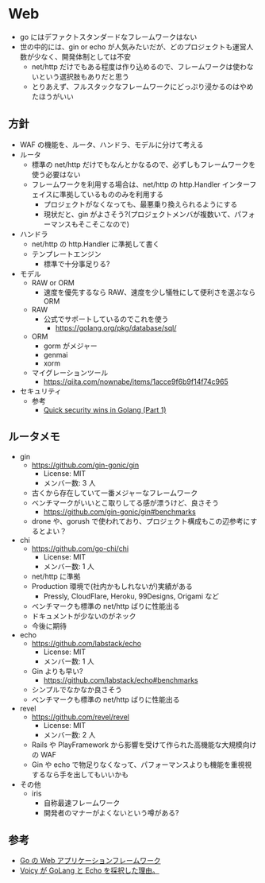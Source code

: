 # Web

- go にはデファクトスタンダードなフレームワークはない
- 世の中的には、gin or echo が人気みたいだが、どのプロジェクトも運営人数が少なく、開発体制としては不安
  - net/http だけでもある程度は作り込めるので、フレームワークは使わないという選択肢もありだと思う
  - とりあえず、フルスタックなフレームワークにどっぷり浸かるのはやめたほうがいい

## 方針

- WAF の機能を、ルータ、ハンドラ、モデルに分けて考える
- ルータ
  - 標準の net/http だけでもなんとかなるので、必ずしもフレームワークを使う必要はない
  - フレームワークを利用する場合は、net/http の http.Handler インターフェイスに準拠しているもののみを利用する
    - プロジェクトがなくなっても、最悪乗り換えられるようにする
    - 現状だと、gin がよさそう?(プロジェクトメンバが複数いて、パフォーマンスもそこそこなので)
- ハンドラ
  - net/http の http.Handler に準拠して書く
  - テンプレートエンジン
    - 標準で十分事足りる?
- モデル
  - RAW or ORM
    - 速度を優先するなら RAW、速度を少し犠牲にして便利さを選ぶなら ORM
  - RAW
    - 公式でサポートしているのでこれを使う
      - https://golang.org/pkg/database/sql/
  - ORM
    - gorm がメジャー
    - genmai
    - xorm
  - マイグレーションツール
    - https://qiita.com/nownabe/items/1acce9f6b9f14f74c965
- セキュリティ
  - 参考
    - [Quick security wins in Golang (Part 1)](https://blog.rapid7.com/2016/07/13/quick-security-wins-in-golang/)

## ルータメモ

- gin
  - https://github.com/gin-gonic/gin
    - License: MIT
    - メンバー数: 3 人
  - 古くから存在していて一番メジャーなフレームワーク
  - ベンチマークがいいとこ取りしてる感が漂うけど、良さそう
    - https://github.com/gin-gonic/gin#benchmarks
  - drone や、gorush で使われており、プロジェクト構成もこの辺参考にするとよい？
- chi
  - https://github.com/go-chi/chi
    - License: MIT
    - メンバー数: 1 人
  - net/http に準拠
  - Production 環境で(社内かもしれないが)実績がある
    - Pressly, CloudFlare, Heroku, 99Designs, Origami など
  - ベンチマークも標準の net/http ばりに性能出る
  - ドキュメントが少ないのがネック
  - 今後に期待
- echo
  - https://github.com/labstack/echo
    - License: MIT
    - メンバー数: 1 人
  - Gin よりも早い?
    - https://github.com/labstack/echo#benchmarks
  - シンプルでなかなか良さそう
  - ベンチマークも標準の net/http ばりに性能出る
- revel
  - https://github.com/revel/revel
    - License: MIT
    - メンバー数: 2 人
  - Rails や PlayFramework から影響を受けて作られた高機能な大規模向けの WAF
  - Gin や echo で物足りなくなって、パフォーマンスよりも機能を重視視するなら手を出してもいいかも
- その他
  - iris
    - 自称最速フレームワーク
    - 開発者のマナーがよくないという噂がある?

## 参考

- [Go の Web アプリケーションフレームワーク](https://thinkit.co.jp/article/12144)
- [Voicy が GoLang と Echo を採択した理由。](http://voicetech.hatenablog.com/entry/2017/04/24/195903)
